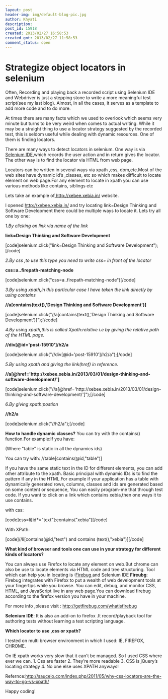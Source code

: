 ```yaml
---
layout: post
header-img: img/default-blog-pic.jpg
author: Khyati
description: 
post_id: 15918
created: 2013/02/27 16:58:53
created_gmt: 2013/02/27 11:58:53
comment_status: open
---
```


# Strategize object locators in selenium

<p>Often, Recording and playing back a recorded script using Selenium IDE and Webdriver is just a stepping stone to write a more meaningful test script(see my last blog). Almost, in all the cases, it serves as a template to add more code and to do more.</p>
<p>At times there are many facts which we used to overlook which seems very minute but turns to be very weird when comes to actual writing. While it may be a straight thing to use a locator strategy suggested by the recorded test, this is seldom useful while dealing with dynamic resources. One of them is finding locators.
<p style="text-align: left;">There are many ways to detect locators in selenium. One way is via <a title="Selenium IDE" href="http://docs.seleniumhq.org/docs/02_selenium_ide.jsp">Selenium IDE</a>,which records the user action and in return gives the locator. The other way is to find the locator via HTML from web page.<!--more--></p>
<p style="text-align: left;">Locators can be written in several ways via xpath ,css, dom,etc.Most of the web sites have dynamic id’s ,classes, etc so which makes difficult to locate element on web page.For any element to locate in xpath you can use various methods like contains, siblings etc</p>
<p style="text-align: left;">Lets take an example of<a title=" http://xebee.xebia.in/" href="http://xebee.xebia.in/"> http://xebee.xebia.in/</a> website.</p>
<p style="text-align: left;">I opened <a title="http://xebee.xebia.in/" href="http://xebee.xebia.in/">http://xebee.xebia.in/</a> and try locating link=Design Thinking and Software Development there could be multiple ways to locate it. Lets try all one by one:</p>
<p style="text-align: left;"><em>1.By clicking on link via name of the link</em></p>
<p style="text-align: left;"><strong>link=Design Thinking and Software Development</strong></p></p>
<p>[code]selenium.click(&quot;link=Design Thinking and Software Development&quot;);[/code]
<p style="text-align: left;"><em>2.By css ,to use this type you need to write css= in front of the locator</em></p>
<p style="text-align: left;"><strong>css=a..firepath-matching-node</strong></p></p>
<p>[code]selenium.click(&quot;css=a..firepath-matching-node&quot;)[/code]
<p style="text-align: left;"><em>3.By using xpath,in this particular case I have taken the link directly by using contains</em></p>
<p style="text-align: left;"><strong>//a[contains(text(),'Design Thinking and Software Development')]</strong></p></p>
<p>[code]selenium.click(&quot;//a[contains(text(),'Design Thinking and Software Development')]&quot;);[/code]
<p style="text-align: left;"><em>4.By using xpath,this is called Xpath:relative i.e by giving the relative path of the HTML page.</em></p>
<p style="text-align: left;"><strong>//div[@id='post-15910']/h2/a</strong></p></p>
<p>[code]selenium.click(&quot;//div[@id='post-15910']/h2/a&quot;);[/code]
<p style="text-align: left;"><em>5.By using xpath and giving the link(href) in reference.</em></p>
<p style="text-align: left;"><strong>//a[@href='http://xebee.xebia.in/2013/03/01/design-thinking-and-software-development/']</strong></p></p>
<p>[code]selenium.click(&quot;//a[@href='http://xebee.xebia.in/2013/03/01/design-thinking-and-software-development/']&quot;);[/code]
<p style="text-align: left;"><em>6.By giving xpath:postion</em></p>
<p style="text-align: left;"><strong>//h2/a</strong></p></p>
<p>[code]selenium.click(&quot;//h2/a&quot;);[/code]
<p style="text-align: left;"><strong>How to handle dynamic classes?</strong>
You can try with the contains() function.For example:If you have:</p>
<p style="text-align: left;">(Where "table" is static in all the dynamics ids)</p>
<p style="text-align: left;">You can try with:
//table[contains(@id,"table")]</p>
<p style="text-align: left;">If you have the same static text in the ID for different elements, you can add other attribute to the xpath.
Basic principal with dynamic IDs is to find the pattern if any in the HTML.For example if your application has a table with dynamically generated rows, columns, classes and ids are generated based on some content or sequence, You can easily program-me that through test code.
If you want to click on a link which contains xebia,then one ways it to use contains.</p>
<p style="text-align: left;">with css:</p></p>
<p>[code]css=li[id*=&quot;text&quot;]:contains(&quot;xebia&quot;)[/code]
<p style="text-align: left;">With XPath:</p></p>
<p>[code]//li[contains(@id,&quot;text&quot;) and contains (text(),&quot;xebia&quot;)][/code]
<p style="text-align: left;"><strong>What kind of browser and tools one can use in your strategy for different kinds of locators?</strong></p>
<p style="text-align: left;">You can always use Firefox to locate any element on web.But chrome can also be use to locate elements via HTML code and tree structuring.
Tool which can help you in locating is :<a title="Firebug" href="http://getfirebug.com/whatisfirebug">Firebug </a> and Selenium IDE
<strong>Fireubg</strong>: Firebug integrates with Firefox to put a wealth of web development tools at your fingertips while you browse. You can edit, debug, and monitor CSS, HTML, and JavaScript live in any web page.You can download firebug according to the firefox version you have in your machine.</p>
<p style="text-align: center;"></p>
For more info ,please visit : <a title="Firebug" href="http://getfirebug.com/whatisfirebug">http://getfirebug.com/whatisfirebug</a></p>
<p><strong>Selenium IDE</strong>: It is also an add-on to firefox .It record/playback tool for authoring tests without learning a test scripting language.
<p style="text-align: left;"><strong>Which locator to use ,css or xpath?</strong></p>
<p style="text-align: left;">I tested on multi browser environment in which I used: IE, FIREFOX, CHROME.</p>
<p style="text-align: left;">On IE xpath works very slow that it can't be managed. So I used CSS where ever we can.
1. Css are faster
2. They’re more readable
3. CSS is jQuery’s locating strategy
4. No one else uses XPATH anyways!</p>
<p style="text-align: left;">Refernce:<a title="http://sauceio.com/index.php/2011/05/why-css-locators-are-the-way-to-go-vs-xpath/" href="//sauceio.com/index.php/2011/05/why-css-locators-are-the-way-to-go-vs-xpath/">http://sauceio.com/index.php/2011/05/why-css-locators-are-the-way-to-go-vs-xpath/</a></p>
<p style="text-align: left;">Happy coding!</p></p>
<table class="alignleft" id="table_[a0df2984-dedf-4d3e-a479-c70cbce5ae19]"></table>